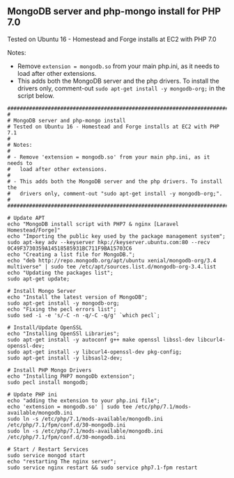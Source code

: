 ## MongoDB server and php-mongo install for PHP 7.0
Tested on Ubuntu 16 - Homestead and Forge installs at EC2 with PHP 7.0

Notes:

* Remove `extension = mongodb.so` from your main php.ini, as it needs to load after other extensions. 
* This adds both the MongoDB server and the php drivers. To install the drivers only, comment-out `sudo apt-get install -y mongodb-org;` in the script below.

``` shell
###########################################################################
#
# MongoDB server and php-mongo install
# Tested on Ubuntu 16 - Homestead and Forge installs at EC2 with PHP 7.1
#
# Notes:
#
# - Remove 'extension = mongodb.so' from your main php.ini, as it needs to 
#   load after other extensions. 
#
# - This adds both the MongoDB server and the php drivers. To install the
#   drivers only, comment-out "sudo apt-get install -y mongodb-org;".
#
###########################################################################

# Update APT
echo "MongoDB install script with PHP7 & nginx [Laravel Homestead/Forge]"
echo "Importing the public key used by the package management system";
sudo apt-key adv --keyserver hkp://keyserver.ubuntu.com:80 --recv 0C49F3730359A14518585931BC711F9BA15703C6
echo "Creating a list file for MongoDB.";
echo "deb http://repo.mongodb.org/apt/ubuntu xenial/mongodb-org/3.4 multiverse" | sudo tee /etc/apt/sources.list.d/mongodb-org-3.4.list
echo "Updating the packages list";
sudo apt-get update;

# Install Mongo Server
echo "Install the latest version of MongoDB";
sudo apt-get install -y mongodb-org;
echo "Fixing the pecl errors list";
sudo sed -i -e 's/-C -n -q/-C -q/g' `which pecl`;

# Install/Update OpenSSL
echo "Installing OpenSSl Libraries";
sudo apt-get install -y autoconf g++ make openssl libssl-dev libcurl4-openssl-dev;
sudo apt-get install -y libcurl4-openssl-dev pkg-config;
sudo apt-get install -y libsasl2-dev;

# Install PHP Mongo Drivers
echo "Installing PHP7 mongoDb extension";
sudo pecl install mongodb;

# Update PHP ini
echo "adding the extension to your php.ini file";
echo 'extension = mongodb.so' | sudo tee /etc/php/7.1/mods-available/mongodb.ini
sudo ln -s /etc/php/7.1/mods-available/mongodb.ini /etc/php/7.1/fpm/conf.d/30-mongodb.ini
sudo ln -s /etc/php/7.1/mods-available/mongodb.ini /etc/php/7.1/fpm/conf.d/30-mongodb.ini

# Start / Restart Services
sudo service mongod start
echo "restarting The nginx server";
sudo service nginx restart && sudo service php7.1-fpm restart
```
